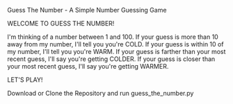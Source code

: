 Guess The Number - A Simple Number Guessing Game

WELCOME TO GUESS THE NUMBER!

I'm thinking of a number between 1 and 100.
If your guess is more than 10 away from my number, I'll tell you you're COLD.
If your guess is within 10 of my number, I'll tell you you're WARM.
If your guess is farther than your most recent guess, I'll say you're getting COLDER.
If your guess is closer than your most recent guess, I'll say you're getting WARMER.

LET'S PLAY!

Download or Clone the Repository and run guess_the_number.py
